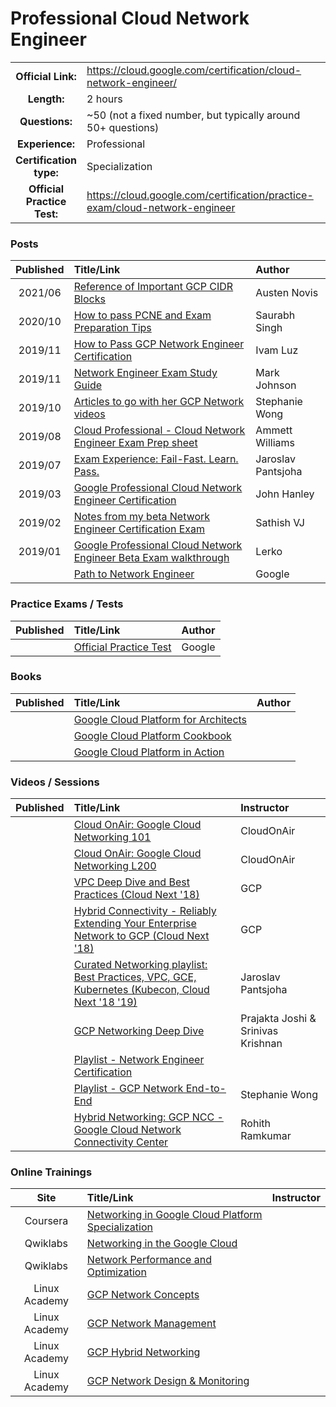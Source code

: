 # Professional Cloud Network Engineer

| | | |
| :---:         |     :---      |          :--- |
| **Official Link:** | https://cloud.google.com/certification/cloud-network-engineer/ | 
| **Length:** | 2 hours | 
| **Questions:** | ~50 (not a fixed number, but typically around 50+ questions) | 
| **Experience:** | Professional | 
| **Certification type:** | Specialization | 
| **Official Practice Test:** | https://cloud.google.com/certification/practice-exam/cloud-network-engineer | 

### Posts
| Published | Title/Link | Author |
| :---:         |     :---      |          :--- |
| 2021/06 | [Reference of Important GCP CIDR Blocks](https://engineering.premise.com/reference-of-important-gcp-cidr-blocks-3641040c4195) | Austen Novis |
| 2020/10 | [How to pass PCNE and Exam Preparation Tips](https://www.linkedin.com/pulse/how-pass-google-professional-cloud-network-engineer-tips-singh/) | Saurabh Singh |
| 2019/11 | [How to Pass GCP Network Engineer Certification](https://medium.com/ci-t/how-to-pass-the-google-professional-cloud-network-engineer-certification-40bb1f6cc962) | Ivam Luz |
| 2019/11 | [Network Engineer Exam Study Guide](https://www.linkedin.com/pulse/google-cloud-professional-network-engineer-exam-study-mark-johnson/) | Mark Johnson |
| 2019/10 | [Articles to go with her GCP Network videos](https://medium.com/@swongra) | Stephanie Wong |
| 2019/08 | [Cloud Professional - Cloud Network Engineer Exam Prep sheet](https://www.linkedin.com/pulse/google-cloud-professional-network-engineer-exam-prep-williams/) | Ammett Williams |
| 2019/07 | [Exam Experience: Fail-Fast. Learn. Pass.](https://medium.com/@jpantjsoha/google-cloud-network-engineer-exam-experience-fail-fast-learn-pass-1d913e18888) | Jaroslav Pantsjoha |
| 2019/03 | [Google Professional Cloud Network Engineer Certification](https://www.jhanley.com/google-professional-network-engineer-certification/) | John Hanley |
| 2019/02 | [Notes from my beta Network Engineer Certification Exam](https://medium.com/@sathishvj/notes-from-my-beta-google-cloud-professional-network-engineer-certification-exam-2b08d852aae1) | Sathish VJ |
| 2019/01 | [Google Professional Cloud Network Engineer Beta Exam walkthrough](https://deploy.live/blog/google-professional-cloud-network-engineer-beta-exam/) | Lerko |
|  | [Path to Network Engineer](https://www.linkedin.com/posts/google-cloud_the-net-result-of-the-professional-cloud-activity-6642980069734182912-ae1G) | Google |

### Practice Exams / Tests
| Published | Title/Link | Author |
| :---:         |     :---      |          :--- |
| | [Official Practice Test](https://cloud.google.com/certification/practice-exam/cloud-network-engineer) | Google |

### Books
| Published | Title/Link | Author |
| :---:         |     :---      |          :--- |
| | [Google Cloud Platform for Architects](https://www.amazon.com/Google-Cloud-Platform-Architects-solutions/dp/1788834305/) | |
| | [Google Cloud Platform Cookbook](https://www.amazon.com/Google-Cloud-Platform-Cookbook-applications/dp/1788291999/) | |
| | [Google Cloud Platform in Action](https://www.amazon.com/Google-Cloud-Platform-Action-Geewax/dp/1617293520/) | |

### Videos / Sessions
| Published | Title/Link | Instructor |
| :---:         |     :---      |          :--- |
| | [Cloud OnAir: Google Cloud Networking 101](https://www.youtube.com/watch?v=0hN-dyOV10c) | CloudOnAir |
| | [Cloud OnAir: Google Cloud Networking L200](https://www.youtube.com/watch?v=vDrG15sv5ss) | CloudOnAir |
| | [VPC Deep Dive and Best Practices (Cloud Next '18)](https://www.youtube.com/watch?v=wmP6SQe5J7g) | GCP |
| | [Hybrid Connectivity - Reliably Extending Your Enterprise Network to GCP (Cloud Next '18)](https://www.youtube.com/watch?v=28ildhOzMSI) | GCP |
| | [Curated Networking playlist: Best Practices, VPC, GCE, Kubernetes (Kubecon, Cloud Next '18 '19)](https://www.youtube.com/playlist?list=PLxQzKf1gjjCPfFXjRa1pa-ykwBhKs4T0J) | Jaroslav Pantsjoha |
| | [GCP Networking Deep Dive](https://www.youtube.com/watch?v=nRJBFNyY944&feature=youtu.be) | Prajakta Joshi & Srinivas Krishnan |
| | [Playlist - Network Engineer Certification](https://www.youtube.com/playlist?list=PLxQzKf1gjjCPfFXjRa1pa-ykwBhKs4T0J) | |
| | [Playlist - GCP Network End-to-End](https://www.youtube.com/watch?v=cNb7xKyya5c&list=PLIivdWyY5sqJ0oXcnZYqOnuNRsLF9H48u) | Stephanie Wong |
| | [Hybrid Networking: GCP NCC - Google Cloud Network Connectivity Center](https://www.youtube.com/watch?v=BGB0ojLA22M) | Rohith Ramkumar |

### Online Trainings
| Site | Title/Link | Instructor |
| :---:         |     :---      |          :--- |
| Coursera | [Networking in Google Cloud Platform Specialization](https://www.coursera.org/specializations/networking-google-cloud-platform) | |
| Qwiklabs | [Networking in the Google Cloud](https://google.qwiklabs.com/quests/31) | |
| Qwiklabs | [Network Performance and Optimization](https://google.qwiklabs.com/quests/46) | |
| Linux Academy | [GCP Network Concepts](https://linuxacademy.com/cp/modules/view/id/437) | |
| Linux Academy | [GCP Network Management](https://linuxacademy.com/cp/modules/view/id/438) | |
| Linux Academy | [GCP Hybrid Networking](https://linuxacademy.com/cp/modules/view/id/439) | |
| Linux Academy | [GCP Network Design & Monitoring](https://linuxacademy.com/cp/modules/view/id/440) | |



